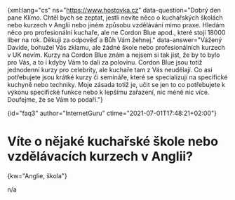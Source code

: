 
{xml:lang="cs" ns="https://www.hostovka.cz" data-question="Dobrý den pane Klímo. Chtěl bych se zeptat, jestli nevíte něco o kuchařských školách nebo kurzech v Anglii nebo jiném způsobu vzdělávání mimo praxe. Hledám něco pro profesionální kuchaře, ale ne Cordon Blue apod., které stojí 18000 liber na rok. Děkuji za odpověď a Bůh Vám žehnej." data-answer="Vážený Davide, bohužel Vás zklamu, ale žádné škole nebo profesionálních kurzech v UK nevím. Kurzy na Cordon Blue znám a nejsem si tak jist, že by to bylo pro Vás, a to i kdyby Vám to dali za polovinu. Cordon Blue jsou totiž jednodenní kurzy pro celebrity, ale kuchaře tam z Vás neudělají. Co asi potřebujete jsou krátké kurzy či semináře, které se specializují na specifické kuchyně nebo techniky. Moje zásada totiž je, učit se jen to co potřebujete k výkonu specifické funkce nebo k lepšímu zařazení, nic méně nic více. Doufejme, že se Vám to podaří."}

{id="faq3" author="InternetGuru" ctime="2021-07-01T17:48:21+02:00"}

# Víte o nějaké kuchařské škole nebo vzdělávacích kurzech v Anglii?

{kw="Anglie, škola"}

n/a

